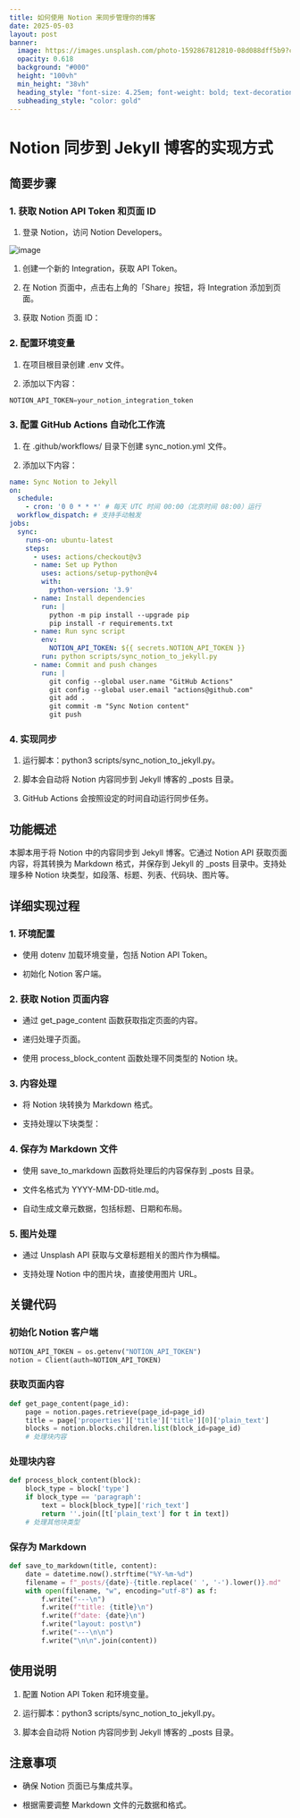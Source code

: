 ```yaml
---
title: 如何使用 Notion 来同步管理你的博客
date: 2025-05-03
layout: post
banner:
  image: https://images.unsplash.com/photo-1592867812810-08d088dff5b9?crop=entropy&cs=tinysrgb&fit=max&fm=jpg&ixid=M3w2OTIwMzJ8MHwxfHJhbmRvbXx8fHx8fHx8fDE3NDYzMTA3MTd8&ixlib=rb-4.0.3&q=80&w=1080
  opacity: 0.618
  background: "#000"
  height: "100vh"
  min_height: "38vh"
  heading_style: "font-size: 4.25em; font-weight: bold; text-decoration: underline"
  subheading_style: "color: gold"
---
```


# Notion 同步到 Jekyll 博客的实现方式

## 简要步骤

### 1. 获取 Notion API Token 和页面 ID

1. 登录 Notion，访问 Notion Developers。

![image](https://prod-files-secure.s3.us-west-2.amazonaws.com/a7a0cc5a-89b9-4cda-8686-1fba0ca52f40/d19c1afe-dea5-4312-9333-786b0ba83054/image.png?X-Amz-Algorithm=AWS4-HMAC-SHA256&X-Amz-Content-Sha256=UNSIGNED-PAYLOAD&X-Amz-Credential=ASIAZI2LB4667AMCC53E%2F20250503%2Fus-west-2%2Fs3%2Faws4_request&X-Amz-Date=20250503T221837Z&X-Amz-Expires=3600&X-Amz-Security-Token=IQoJb3JpZ2luX2VjEF4aCXVzLXdlc3QtMiJHMEUCIEsMJQIynAXyrmC8FmfZk550tO33vwgVngzXb2P%2FFCVVAiEA3pRoK1alRcBD2LPilak3tj%2FLwdH8q7qdTNI1XRZRHLkqiAQI9%2F%2F%2F%2F%2F%2F%2F%2F%2F%2F%2FARAAGgw2Mzc0MjMxODM4MDUiDHTYdIn3tJLF1TEGdCrcA0%2BFNnGctGwX6zKG8lWUZlxA%2FsL95t79XfR%2BgkcgMls6LfuQbWOg%2BGHZWWmMidJWidMsVEom7%2BmIRdaoDFoQTwWooHAIpMe0nlhOdIWvpzYZwiIcZEG9DhWY8GZAtDrVXEtuoA4ugQiSgjoV8uCMvH2sAD8fszu5JRydnAC2nKrPih9b8ek2N3yClSwYdjW2vIIgmSdw9NdttL3lk%2BpqQCW8HZXdVB01BIVBqgq4D9Xm6aRjUSL6kINePQOw93Vdm8fCTWzIaqNVqr5GrZ4zL651z%2BaNp9S0IFQO5LPvc7spQ8bac%2Bv5e1hwmCyMFyZim7b6LU7%2B5tVjvcHPXCP5k2pN%2BS8l9GOXUUwTQrsyt1H1ynptmEVYz3I2i5ZqsXCq9KVhWLpUZYWYBKClpsSd0%2Bi9ZHLM15zyhGdI3PgUS99Ah9uTJ15BHKz1fdeDjmPSwjryAFxlvQsZZwS%2BFldJTseltnd2Zhkd5HqDDUpDrLuI6vJWD3fUZJYJ1Kar7NM1S5BIl2YQ0YGH%2F0DpFAIHtEltgSOlRkK52ndUgOY94%2FXIX8QnxvjlNNANJXZCR%2FxjmKryQ2OJdA5osj1EQHKP2AaWI7D%2B1Yp6lUskri9tbDGfzhJAtocTePsYBCvwMKCa2sAGOqUBkgISNseRVzxMVoSAA8keJ4BpQY4Uv5tGIix1VG3fxW47%2F8Kxcw4gyDbpIQrajs9kpRuwmyT2o1nsD0czyIklls3WZWtIMFsUrpecviIpZHIDB2NqEop3ysOALH5o07BzUimfmP8gjWgwhXdK9VP%2F05wCOTC0x7nr12DsYJjy%2B2uqBEhGNxyfou3smqu6a%2FSHLV5XutnoLgh9iQ8TgMerrsl%2B%2FltV&X-Amz-Signature=301f522e5c16db5e8cddb8b7533a9aa458bb34b3235a7905189ecc65541b9086&X-Amz-SignedHeaders=host&x-id=GetObject)

1. 创建一个新的 Integration，获取 API Token。

1. 在 Notion 页面中，点击右上角的「Share」按钮，将 Integration 添加到页面。

1. 获取 Notion 页面 ID：


### 2. 配置环境变量

1. 在项目根目录创建 .env 文件。

1. 添加以下内容：

```javascript
NOTION_API_TOKEN=your_notion_integration_token
```

### 3. 配置 GitHub Actions 自动化工作流

1. 在 .github/workflows/ 目录下创建 sync_notion.yml 文件。

1. 添加以下内容：

```yaml
name: Sync Notion to Jekyll
on:
  schedule:
    - cron: '0 0 * * *' # 每天 UTC 时间 00:00（北京时间 08:00）运行
  workflow_dispatch: # 支持手动触发
jobs:
  sync:
    runs-on: ubuntu-latest
    steps:
      - uses: actions/checkout@v3
      - name: Set up Python
        uses: actions/setup-python@v4
        with:
          python-version: '3.9'
      - name: Install dependencies
        run: |
          python -m pip install --upgrade pip
          pip install -r requirements.txt
      - name: Run sync script
        env:
          NOTION_API_TOKEN: ${{ secrets.NOTION_API_TOKEN }}
        run: python scripts/sync_notion_to_jekyll.py
      - name: Commit and push changes
        run: |
          git config --global user.name "GitHub Actions"
          git config --global user.email "actions@github.com"
          git add .
          git commit -m "Sync Notion content"
          git push
```

### 4. 实现同步

1. 运行脚本：python3 scripts/sync_notion_to_jekyll.py。

1. 脚本会自动将 Notion 内容同步到 Jekyll 博客的 _posts 目录。

1. GitHub Actions 会按照设定的时间自动运行同步任务。

## 功能概述

本脚本用于将 Notion 中的内容同步到 Jekyll 博客。它通过 Notion API 获取页面内容，将其转换为 Markdown 格式，并保存到 Jekyll 的 _posts 目录中。支持处理多种 Notion 块类型，如段落、标题、列表、代码块、图片等。

## 详细实现过程

### 1. 环境配置

- 使用 dotenv 加载环境变量，包括 Notion API Token。

- 初始化 Notion 客户端。

### 2. 获取 Notion 页面内容

- 通过 get_page_content 函数获取指定页面的内容。

- 递归处理子页面。

- 使用 process_block_content 函数处理不同类型的 Notion 块。

### 3. 内容处理

- 将 Notion 块转换为 Markdown 格式。

- 支持处理以下块类型：


### 4. 保存为 Markdown 文件

- 使用 save_to_markdown 函数将处理后的内容保存到 _posts 目录。

- 文件名格式为 YYYY-MM-DD-title.md。

- 自动生成文章元数据，包括标题、日期和布局。

### 5. 图片处理

- 通过 Unsplash API 获取与文章标题相关的图片作为横幅。

- 支持处理 Notion 中的图片块，直接使用图片 URL。

## 关键代码

### 初始化 Notion 客户端

```python
NOTION_API_TOKEN = os.getenv("NOTION_API_TOKEN")
notion = Client(auth=NOTION_API_TOKEN)
```

### 获取页面内容

```python
def get_page_content(page_id):
    page = notion.pages.retrieve(page_id=page_id)
    title = page['properties']['title']['title'][0]['plain_text']
    blocks = notion.blocks.children.list(block_id=page_id)
    # 处理块内容
```

### 处理块内容

```python
def process_block_content(block):
    block_type = block['type']
    if block_type == 'paragraph':
        text = block[block_type]['rich_text']
        return ''.join([t['plain_text'] for t in text])
    # 处理其他块类型
```

### 保存为 Markdown

```python
def save_to_markdown(title, content):
    date = datetime.now().strftime("%Y-%m-%d")
    filename = f"_posts/{date}-{title.replace(' ', '-').lower()}.md"
    with open(filename, "w", encoding="utf-8") as f:
        f.write("---\n")
        f.write(f"title: {title}\n")
        f.write(f"date: {date}\n")
        f.write("layout: post\n")
        f.write("---\n\n")
        f.write("\n\n".join(content))
```

## 使用说明

1. 配置 Notion API Token 和环境变量。

1. 运行脚本：python3 scripts/sync_notion_to_jekyll.py。

1. 脚本会自动将 Notion 内容同步到 Jekyll 博客的 _posts 目录。

## 注意事项

- 确保 Notion 页面已与集成共享。

- 根据需要调整 Markdown 文件的元数据和格式。